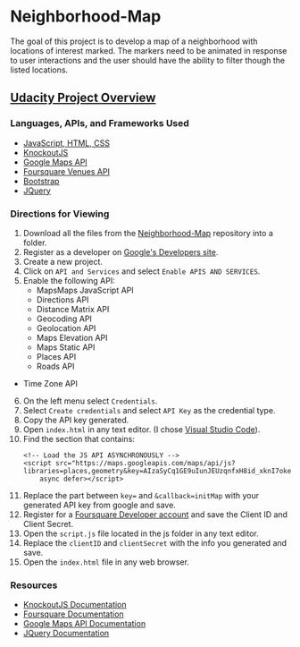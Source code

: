 # Neighborhood-Map
The goal of this project is to develop a map of a neighborhood with locations of interest marked. The markers need to be animated in response to user interactions and the user should have the ability to filter though the listed locations.

## [Udacity Project Overview](Project_Overview.MD)

### Languages, APIs, and Frameworks Used
* [JavaScript, HTML, CSS](https://www.w3schools.com/)
* [KnockoutJS](http://knockoutjs.com)
* [Google Maps API](https://cloud.google.com/maps-platform/)
* [Foursquare Venues API](https://developer.foursquare.com/)
* [Bootstrap](https://getbootstrap.com/docs/4.0/components/navbar/)
* [JQuery](http://api.jquery.com/)

### Directions for Viewing
1. Download all the files from the [Neighborhood-Map](https://github.com/DanSLuong/Neighborhood-Map) repository into a folder.
2. Register as a developer on [Google's Developers site](console.developers.google.com).
3. Create a new project.
4. Click on ```API and Services``` and select ```Enable APIS AND SERVICES```.
5. Enable the following API:
   * MapsMaps JavaScript API
   * Directions API
   * Distance Matrix API
   * Geocoding API
   * Geolocation API
   * Maps Elevation API
   * Maps Static API 
   * Places API
   * Roads API
 * Time Zone API
6. On the left menu select ```Credentials```.
7. Select ```Create credentials``` and select ```API Key``` as the credential type.
8. Copy the API key generated.
9. Open ```index.html``` in any text editor. (I chose [Visual Studio Code](https://code.visualstudio.com/)).
10. Find the section that contains:
    ```
    <!-- Load the JS API ASYNCHRONOUSLY -->
    <script src="https://maps.googleapis.com/maps/api/js?libraries=places,geometry&key=AIzaSyCq1GE9uIunJEUzqnfxH8id_xknI7okebk&callback=initMap"
        async defer></script>
     ```
11. Replace the part between ```key=``` and ```&callback=initMap``` with your generated API key from google and save.
12. Register for a [Foursquare Developer account](https://developer.foursquare.com/) and save the Client ID and Client Secret.
13. Open the ```script.js``` file located in the js folder in any text editor.
14. Replace the ```clientID``` and ```clientSecret``` with the info you generated and save.
15. Open the ```index.html``` file in any web browser.

### Resources
* [KnockoutJS Documentation](http://knockoutjs.com/documentation)
* [Foursquare Documentation](https://developer.foursquare.com/docs)
* [Google Maps API Documentation](https://developers.google.com/maps/documentation/)
* [JQuery Documentation](http://api.jquery.com/)
